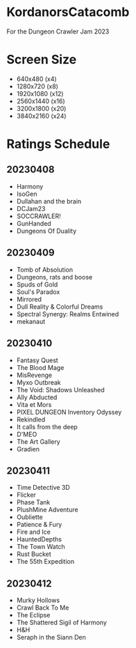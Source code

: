# KordanorsCatacomb
For the Dungeon Crawler Jam 2023

# Screen Size

* 640x480 (x4)
* 1280x720 (x8)
* 1920x1080 (x12)
* 2560x1440 (x16)
* 3200x1800 (x20)
* 3840x2160 (x24)

# Ratings Schedule

## 20230408

* Harmony
* IsoGen
* Dullahan and the brain
* DCJam23
* SOCCRAWLER!
* GunHanded
* Dungeons Of Duality

## 20230409

* Tomb of Absolution
* Dungeons, rats and boose
* Spuds of Gold
* Soul's Paradox
* Mirrored
* Dull Reality & Colorful Dreams
* Spectral Synergy: Realms Entwined
* mekanaut

## 20230410

* Fantasy Quest
* The Blood Mage
* MisRevenge
* Myxo Outbreak
* The Void: Shadows Unleashed
* Ally Abducted
* Vita et Mors
* PIXEL DUNGEON Inventory Odyssey
* Rekindled
* It calls from the deep
* D'MEO
* The Art Gallery
* Gradien

## 20230411

* Time Detective 3D
* Flicker
* Phase Tank
* PlushMine Adventure
* Oubliette
* Patience & Fury
* Fire and Ice
* HauntedDepths
* The Town Watch
* Rust Bucket
* The 55th Expedition

## 20230412

* Murky Hollows
* Crawl Back To Me
* The Eclipse
* The Shattered Sigil of Harmony
* H&H
* Seraph in the Siann Den
